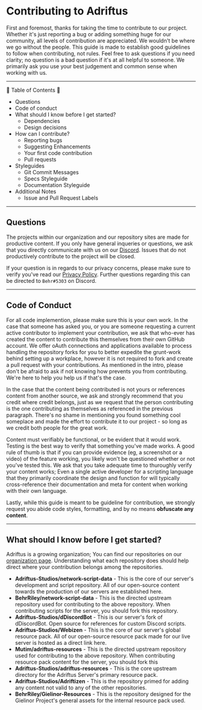 # Contributing to Adriftus

First and foremost, thanks for taking the time to contribute to our project. Whether it's just reporting a bug or adding something huge for our community, all levels of contribution are appreciated. We wouldn't be where we go without the people. This guide is made to establish good guidelines to follow when contributing, not rules. Feel free to ask questions if you need clarity; no question is a bad question if it's at all helpful to someone. We primarily ask you use your best judgement and common sense when working with us.

---

:taco: Table of Contents :taco:

- Questions
- Code of conduct
- What should I know before I get started?
    - Dependencies
    - Design decisions
- How can I contribute?
    - Reporting bugs
    - Suggesting Enhancements
    - Your first code contribution
    - Pull requests
- Styleguides
    - Git Commit Messages
    - Specs Styleguide
    - Documentation Styleguide
- Additional Notes
    - Issue and Pull Request Labels

---

## Questions

The projects within our organization and our repository sites are made for productive content.
If you only have general inqueries or questions, we ask that you directly communicate with us on our [Discord](http://discord.adriftus.com).
Issues that do not productively contribute to the project will be closed.

If your question is in regards to our privacy concerns, please make sure to verify you've read our [Privacy Policy](docs/contribution_docs/privacy_policy.md).
Further questions regarding this can be directed to `Behr#5303` on Discord.

---

## Code of Conduct

For all code implemention, please make sure this is your own work.
In the case that someone has asked you, or you are someone requesting a current active contributor to implement your contribution, we ask that who-ever has created the content to contribute this themselves from their own GitHub account.
We offer oAuth connections and applications available to process handling the repository forks for you to better expedite the grunt-work behind setting up a workplace, however it is not required to fork and create a pull request with your contributions.
As mentioned in the intro, please don't be afraid to ask if not knowing how prevents you from contributing.
We're here to help you help us if that's the case.

In the case that the content being contributed is not yours or references content from another source, we ask and strongly recommend that you credit where credit belongs, just as we request that the person contributing is the one contributing as themselves as referenced in the previous paragraph.
There's no shame in mentioning you found something cool someplace and made the effort to contribute it to our project - so long as we credit both people for the great work.

Content must verifiably be functional, or be evident that it would work.
Testing is the best way to verify that something you've made works.
A good rule of thumb is that if you can provide evidence (eg, a screenshot or a video) of the feature working, you likely won't be questioned whether or not you've tested this.
We ask that you take adequate time to thuroughly verify your content works; Even a single active developer for a scripting language that they primarily coordinate the design and function for will typically cross-reference their documentation and meta for content when working with their own language.

Lastly, while this guide is meant to be guideline for contribution, we strongly request you abide code styles, formatting, and by no means **obfuscate any content**. 

---

## What should I know before I get started?

Adriftus is a growing organization; You can find our repositories on our [organization page](https://github.com/Adriftus-Studios). Understanding what each repository does should help direct where your contribution belongs among the repositories.

- **Adriftus-Studios/network-script-data** - This is the core of our server's development and script repository. All of our open-source content towards the production of our servers are established here.
- **BehrRiley/network-script-data** - This is the directed upstream repository used for contributing to the above repository. When contributing scripts for the server, you should fork this repository.
- **Adriftus-Studios/dDiscordBot** - This is our server's fork of dDiscordBot. Open source for references for custom Discord scripts.
- **Adriftus-Studios/Webizen** - This is the core of our server's global resource pack. All of our open-source resource pack made for our live server is hosted as a direct link here.
- **Mutim/adriftus-resources** - This is the directed upstream repository used for contributing to the above repository. When contributing resource pack content for the server, you should fork this 
- **Adriftus-Studios/adriftus-resources** - This is the core upstream directory for the Adriftus Server's primary resource pack.
- **Adriftus-Studios/Adriftizen** - This is the repository primed for adding any content not valid to any of the other repositories.
- **BehrRiley/Gielinor-Resources** - This is the repository designed for the Gielinor Project's general assets for the internal resource pack used.



[//]: <> (Content Credits:)
[//]: <> (This contribution guide is influenced by Atom and DenizenScript, where at the time referencing can be found here:)
[//]: <> (https://github.com/atom)
[//]: <> (https://github.com/DenizenScript)
